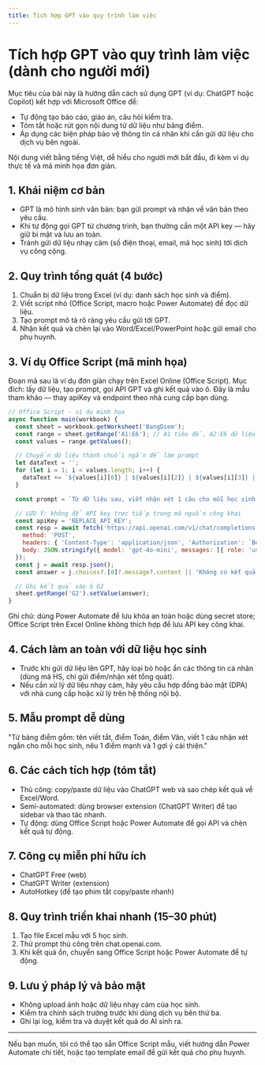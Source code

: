 ```yaml
---
title: Tích hợp GPT vào quy trình làm việc
---
```


# Tích hợp GPT vào quy trình làm việc (dành cho người mới)

Mục tiêu của bài này là hướng dẫn cách sử dụng GPT (ví dụ: ChatGPT hoặc Copilot) kết hợp với Microsoft Office để:
- Tự động tạo báo cáo, giáo án, câu hỏi kiểm tra.
- Tóm tắt hoặc rút gọn nội dung từ dữ liệu như bảng điểm.
- Áp dụng các biện pháp bảo vệ thông tin cá nhân khi cần gửi dữ liệu cho dịch vụ bên ngoài.

Nội dung viết bằng tiếng Việt, dễ hiểu cho người mới bắt đầu, đi kèm ví dụ thực tế và mã minh họa đơn giản.

## 1. Khái niệm cơ bản
- GPT là mô hình sinh văn bản: bạn gửi prompt và nhận về văn bản theo yêu cầu.
- Khi tự động gọi GPT từ chương trình, bạn thường cần một API key — hãy giữ bí mật và lưu an toàn.
- Tránh gửi dữ liệu nhạy cảm (số điện thoại, email, mã học sinh) tới dịch vụ công cộng.

## 2. Quy trình tổng quát (4 bước)
1. Chuẩn bị dữ liệu trong Excel (ví dụ: danh sách học sinh và điểm).
2. Viết script nhỏ (Office Script, macro hoặc Power Automate) để đọc dữ liệu.
3. Tạo prompt mô tả rõ ràng yêu cầu gửi tới GPT.
4. Nhận kết quả và chèn lại vào Word/Excel/PowerPoint hoặc gửi email cho phụ huynh.

## 3. Ví dụ Office Script (mã minh họa)
Đoạn mã sau là ví dụ đơn giản chạy trên Excel Online (Office Script). Mục đích: lấy dữ liệu, tạo prompt, gọi API GPT và ghi kết quả vào ô. Đây là mẫu tham khảo — thay apiKey và endpoint theo nhà cung cấp bạn dùng.

```javascript
// Office Script - ví dụ minh họa
async function main(workbook) {
  const sheet = workbook.getWorksheet('BangDiem');
  const range = sheet.getRange('A1:E6'); // A1 tiêu đề, A2:E6 dữ liệu
  const values = range.getValues();

  // Chuyển dữ liệu thành chuỗi ngắn để làm prompt
  let dataText = '';
  for (let i = 1; i < values.length; i++) {
    dataText += `${values[i][0]} | ${values[i][2]} | ${values[i][3]} | ${values[i][4]}\n`;
  }

  const prompt = `Từ dữ liệu sau, viết nhận xét 1 câu cho mỗi học sinh:\n${dataText}`;

  // LƯU Ý: không để API key trực tiếp trong mã nguồn công khai
  const apiKey = 'REPLACE_API_KEY';
  const resp = await fetch('https://api.openai.com/v1/chat/completions', {
    method: 'POST',
    headers: { 'Content-Type': 'application/json', 'Authorization': `Bearer ${apiKey}` },
    body: JSON.stringify({ model: 'gpt-4o-mini', messages: [{ role: 'user', content: prompt }] })
  });
  const j = await resp.json();
  const answer = j.choices?.[0]?.message?.content || 'Không có kết quả';

  // Ghi kết quả vào ô G2
  sheet.getRange('G2').setValue(answer);
}
```

Ghi chú: dùng Power Automate để lưu khóa an toàn hoặc dùng secret store; Office Script trên Excel Online không thích hợp để lưu API key công khai.

## 4. Cách làm an toàn với dữ liệu học sinh
- Trước khi gửi dữ liệu lên GPT, hãy loại bỏ hoặc ẩn các thông tin cá nhân (dùng mã HS, chỉ gửi điểm/nhận xét tổng quát).
- Nếu cần xử lý dữ liệu nhạy cảm, hãy yêu cầu hợp đồng bảo mật (DPA) với nhà cung cấp hoặc xử lý trên hệ thống nội bộ.

## 5. Mẫu prompt dễ dùng
"Từ bảng điểm gồm: tên viết tắt, điểm Toán, điểm Văn, viết 1 câu nhận xét ngắn cho mỗi học sinh, nêu 1 điểm mạnh và 1 gợi ý cải thiện."

## 6. Các cách tích hợp (tóm tắt)
- Thủ công: copy/paste dữ liệu vào ChatGPT web và sao chép kết quả về Excel/Word.
- Semi-automated: dùng browser extension (ChatGPT Writer) để tạo sidebar và thao tác nhanh.
- Tự động: dùng Office Script hoặc Power Automate để gọi API và chèn kết quả tự động.

## 7. Công cụ miễn phí hữu ích
- ChatGPT Free (web)
- ChatGPT Writer (extension)
- AutoHotkey (để tạo phím tắt copy/paste nhanh)

## 8. Quy trình triển khai nhanh (15–30 phút)
1. Tạo file Excel mẫu với 5 học sinh.
2. Thử prompt thủ công trên chat.openai.com.
3. Khi kết quả ổn, chuyển sang Office Script hoặc Power Automate để tự động.

## 9. Lưu ý pháp lý và bảo mật
- Không upload ảnh hoặc dữ liệu nhạy cảm của học sinh.
- Kiểm tra chính sách trường trước khi dùng dịch vụ bên thứ ba.
- Ghi lại log, kiểm tra và duyệt kết quả do AI sinh ra.

---

Nếu bạn muốn, tôi có thể tạo sẵn Office Script mẫu, viết hướng dẫn Power Automate chi tiết, hoặc tạo template email để gửi kết quả cho phụ huynh.